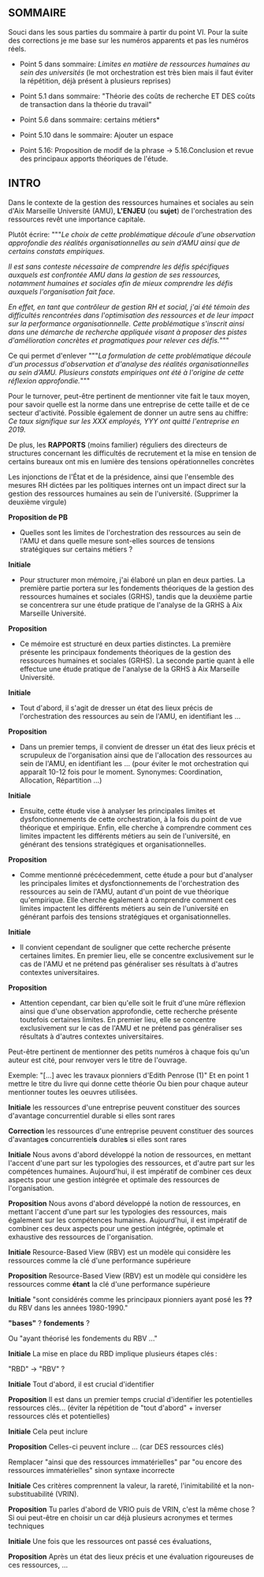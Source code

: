 ## SOMMAIRE

Souci dans les sous parties du sommaire à partir du point VI. Pour la suite des corrections je me base sur les numéros apparents et pas les numéros réels.

- Point 5 dans sommaire: _Limites en matière de ressources humaines au sein des universités_ (le mot orchestration est très bien mais il faut éviter la répétition, déjà présent
à plusieurs reprises)

- Point 5.1 dans sommaire: "Théorie des coûts de recherche ET DES  coûts de transaction dans la théorie du travail"

- Point 5.6 dans sommaire: certains métiers*

- Point 5.10 dans le sommaire: Ajouter un espace

- Point 5.16: Proposition de modif de la phrase -> 5.16.Conclusion et revue des principaux apports théoriques de l'étude.


## INTRO

Dans le contexte de la gestion des ressources humaines et sociales au sein d'Aix Marseille Université (AMU), **L'ENJEU** (ou **sujet**) de l'orchestration des ressources revêt une importance capitale.


Plutôt écrire:
"""_Le choix de cette problématique découle d'une observation approfondie des réalités organisationnelles au sein d’AMU ainsi que de certains constats empiriques._

_Il est sans conteste nécessaire de comprendre les défis spécifiques auxquels est confrontée AMU dans la gestion de ses ressources, notamment humaines et sociales afin de mieux comprendre les défis auxquels l'organisation fait face._

_En effet, en tant que contrôleur de gestion RH et social, j'ai été témoin des difficultés rencontrées dans l'optimisation des ressources et de leur impact sur la performance organisationnelle. Cette problématique s'inscrit ainsi dans une démarche de recherche appliquée visant à proposer des pistes d'amélioration concrètes et pragmatiques pour relever ces défis._"""


Ce qui permet d'enlever 
"""_La formulation de cette problématique découle d'un processus d'observation et d'analyse des réalités organisationnelles au sein d’AMU. Plusieurs constats empiriques ont été à l'origine de cette réflexion approfondie._"""

Pour le turnover, peut-être pertinent de mentionner vite fait le taux moyen, pour savoir quelle est la norme dans une entreprise de cette taille et de ce secteur d'activité.
Possible également de donner un autre sens au chiffre: _Ce taux signifique sur les XXX employés, YYY ont quitté l'entreprise en 2019._

De plus, les **RAPPORTS** (moins familier) réguliers des directeurs de structures concernant les difficultés de recrutement et la mise en tension de certains bureaux ont mis en lumière des tensions opérationnelles concrètes


Les injonctions de l'État et de la présidence, ainsi que l'ensemble des mesures RH dictées par les politiques internes ont un impact direct sur la gestion des ressources humaines au sein de l'université. (Supprimer la deuxième virgule)


**Proposition de PB**
- Quelles sont les limites de l'orchestration des ressources au sein de l'AMU et dans quelle mesure sont-elles sources de tensions stratégiques sur certains métiers ?

**Initiale**
- Pour structurer mon mémoire, j'ai élaboré un plan en deux parties. La première partie portera sur les fondements théoriques de la gestion des ressources humaines et sociales (GRHS), tandis que la deuxième partie se concentrera sur une étude pratique de l'analyse de la GRHS à Aix Marseille Université.  

**Proposition**
- Ce mémoire est structuré en deux parties distinctes. La première présente les principaux fondements théoriques de la gestion des ressources humaines et sociales (GRHS). La seconde partie quant à elle effectue une étude pratique de l'analyse de la GRHS à Aix Marseille Université.

**Initiale**
- Tout d'abord, il s'agit de dresser un état des lieux précis de l'orchestration des ressources au sein de l'AMU, en identifiant les ...

**Proposition**
- Dans un premier temps, il convient de dresser un état des lieux précis et scrupuleux de l'organisation ainsi que de l'allocation des ressources au sein de l'AMU, en identifiant les ...
(pour éviter le mot orchestration qui apparaît 10-12 fois pour le moment. Synonymes: Coordination, Allocation, Répartition ...)

**Initiale**
- Ensuite, cette étude vise à analyser les principales limites et dysfonctionnements de cette orchestration, à la fois du point de vue théorique et empirique. Enfin, elle cherche à comprendre comment ces limites impactent les différents métiers au sein de l'université, en générant des tensions stratégiques et organisationnelles.

**Proposition**
- Comme mentionné précécedemment, cette étude a pour but d'analyser les principales limites et dysfonctionnements de l'orchestration des ressources au sein de l'AMU, autant d'un point de vue théorique qu'empirique. Elle cherche également à comprendre comment ces limites impactent les différents métiers au sein de l'université en générant parfois des tensions stratégiques et organisationnelles.

**Initiale**
- Il convient cependant de souligner que cette recherche présente certaines limites. En premier lieu, elle se concentre exclusivement sur le cas de l'AMU et ne prétend pas généraliser ses résultats à d'autres contextes universitaires.

**Proposition**
- Attention cependant, car bien qu'elle soit le fruit d'une mûre réflexion ainsi que d'une observation approfondie, cette recherche présente toutefois certaines limites. En premier lieu, elle se concentre exclusivement sur le cas de l'AMU et ne prétend pas généraliser ses résultats à d'autres contextes universitaires.


Peut-être pertinent de mentionner des petits numéros à chaque fois qu'un auteur est cité, pour renvoyer vers le titre de l'ouvrage.

Exemple: "[...] avec les travaux pionniers d'Edith Penrose (1)"
Et en point 1 mettre le titre du livre qui donne cette théorie
Ou bien pour chaque auteur mentionner toutes les oeuvres utilisées.

**Initiale**
les ressources d'une entreprise peuvent constituer des sources d'avantage concurrentiel durable si elles sont rares

**Correction**
les ressources d'une entreprise peuvent constituer des sources d'avantage**s** concurrentiel**s** durable**s** si elles sont rares

**Initiale**
Nous avons d'abord développé la notion de ressources, en mettant l'accent d'une part sur les typologies des ressources, et d'autre part sur les compétences humaines. Aujourd'hui, il est impératif de combiner ces deux aspects pour une gestion intégrée et optimale des ressources de l'organisation. 

**Proposition**
Nous avons d'abord développé la notion de ressources, en mettant l'accent d'une part sur les typologies des ressources, mais également sur les compétences humaines. Aujourd'hui, il est impératif de combiner ces deux aspects pour une gestion intégrée, optimale et exhaustive des ressources de l'organisation.

**Initiale**
Resource-Based View (RBV) est un modèle qui considère les ressources comme la clé d'une performance supérieure

**Proposition**
Resource-Based View (RBV) est un modèle qui considère les ressources comme **étant** la clé d'une performance supérieure


**Initiale**
"sont considérés comme les principaux pionniers ayant posé les **??** du RBV dans les années 1980-1990."

**"bases"** ? **fondements** ?

Ou "ayant théorisé les fondements du RBV ..."

**Initiale**
La mise en place du RBD implique plusieurs étapes clés :  

"RBD" -> "RBV" ?

**Initiale**
Tout d'abord, il est crucial d'identifier

**Proposition**
Il est dans un premier temps crucial d'identifier les potentielles ressources clés... (éviter la répétition de "tout d'abord" + inverser ressources clés et potentielles)

**Initiale**
Cela peut inclure 

**Proposition**
Celles-ci peuvent inclure ... (car DES ressources clés)

Remplacer "ainsi que des ressources immatérielles" par "ou encore des ressources immatérielles" sinon syntaxe incorrecte

**Initiale**
Ces critères comprennent la valeur, la rareté, l'inimitabilité et la non-substituabilité (VRIN). 

**Proposition**
Tu parles d'abord de VRIO puis de VRIN, c'est la même chose ? Si oui peut-être en choisir un car déjà plusieurs acronymes et termes techniques

**Initiale**
Une fois que les ressources ont passé ces évaluations,

**Proposition**
Après un état des lieux précis et une évaluation rigoureuses de ces ressources, ...